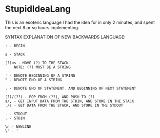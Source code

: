 # StupidIdeaLang
This is an esoteric language I had the idea for in only 2 minutes, and spent the next 8 or so hours implementing.

SYNTAX EXPLANATION OF NEW BACKWARDS LANGUAGE:

    : - BEGIN

    s - STACK

    (?)<s - MOVE (?) TO THE STACK
        NOTE: (?) MUST BE A STRING

    ' - DENOTE BEGINNING OF A STRING
    " - DENOTE END OF A STRING

    ; - DENOTE END OF STATEMENT, AND BEGINNING OF NEXT STATEMENT

    (?)/(??) - POP FROM (??), AND PUSH TO (?)
    s/, - GET INPUT DATA FROM THE STDIN, AND STORE IN THE STACK
    ./s - GET DATA FROM THE STACK, AND STORE IN THE STDOUT

    . - STDOUT
    , - STDIN

    \n - NEWLINE
    \' - '
